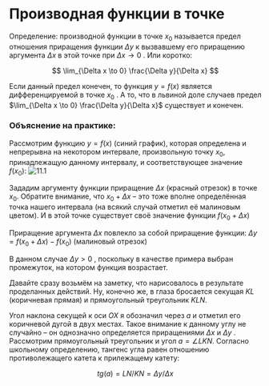 # Производная функции в точке

Определение: производной функции в точке $x_{0}$ называется предел отношения приращения функции $Δy$ к вызвавшему его приращению аргумента $Δx$ в этой точке при $Δx → 0$ . Или коротко:

$$ 
\lim_{\Delta x \to 0} \frac{\Delta y}{\Delta x}
$$

Если данный предел конечен, то функция $y = f(x)$ является дифференцируемой в точке $x_{0}$ .  А то, что в львиной доле случаев предел $\lim_{\Delta x \to 0} \frac{\Delta y}{\Delta x}$ существует и конечен.

### Объяснение на практике:

Рассмотрим функцию $y = f(x)$ (синий график), которая определена и непрерывна на некотором интервале, произвольную точку $x_{0}$, принадлежащую данному интервалу, и соответствующее значение $f(x_{0})$:
<picture>
 <source media="(prefers-color-scheme: dark)" srcset="http://www.mathprofi.ru/i/opredelenie_proizvodnoi_smysl_proizvodnoi_clip_image081.jpg">
 <source media="(prefers-color-scheme: light)" srcset="http://www.mathprofi.ru/i/opredelenie_proizvodnoi_smysl_proizvodnoi_clip_image081.jpg">
 <img alt="11.1" src="http://www.mathprofi.ru/i/opredelenie_proizvodnoi_smysl_proizvodnoi_clip_image081.jpg">
</picture>

Зададим аргументу функции приращение $\Delta x$ (красный отрезок) в точке $x_{0}$. Обратите внимание, что $x_{0} + \Delta x$  – это тоже вполне определённая точка нашего интервала (на всякий случай отметил её малиновым цветом). И в этой точке существует своё значение функции $f(x_{0} + \Delta x)$

Приращение аргумента $\Delta x$ повлекло за собой приращение функции: $\Delta y = f(x_{0} + \Delta x) - f(x_{0})$  (малиновый отрезок)

В данном случае $\Delta y > 0$ , поскольку в качестве примера выбран промежуток, на котором функция возрастает.

Давайте сразу возьмём на заметку, что нарисовалось в результате проделанных действий. Ну, конечно же, в глаза бросается секущая $KL$ (коричневая прямая) и прямоугольный треугольник $KLN$.

Угол наклона секущей к оси $OX$ я обозначил через $a$  и отметил его коричневой дугой в двух местах. Такое внимание к данному углу не случайно – он однозначно определяется приращениями  $\Delta x$ и $\Delta y$ . Рассмотрим прямоугольный треугольник  и угол $a = \angle LKN$. Согласно школьному определению, тангенс угла равен отношению противолежащего катета к прилежащему катету: 

$$
tg(a) = LN/KN = \Delta y/\Delta x
$$
